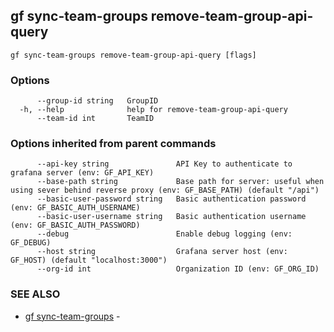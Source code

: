 ## gf sync-team-groups remove-team-group-api-query



```
gf sync-team-groups remove-team-group-api-query [flags]
```

### Options

```
      --group-id string   GroupID
  -h, --help              help for remove-team-group-api-query
      --team-id int       TeamID
```

### Options inherited from parent commands

```
      --api-key string               API Key to authenticate to grafana server (env: GF_API_KEY)
      --base-path string             Base path for server: useful when using sever behind reverse proxy (env: GF_BASE_PATH) (default "/api")
      --basic-user-password string   Basic authentication password (env: GF_BASIC_AUTH_USERNAME)
      --basic-user-username string   Basic authentication username (env: GF_BASIC_AUTH_PASSWORD)
      --debug                        Enable debug logging (env: GF_DEBUG)
      --host string                  Grafana server host (env: GF_HOST) (default "localhost:3000")
      --org-id int                   Organization ID (env: GF_ORG_ID)
```

### SEE ALSO

* [gf sync-team-groups](gf_sync-team-groups.md)	 - 

